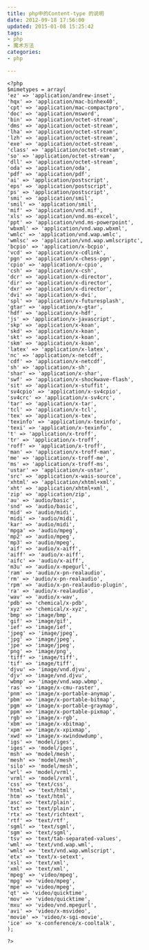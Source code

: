 ```yaml
---
title: php中的Content-type 的说明
date: 2012-09-18 17:56:00
updated: 2015-01-08 15:25:42
tags: 
- php
- 魔术方法
categories: 
- php

---
```

    <?php
    $mimetypes = array(
    'ez' => 'application/andrew-inset',
    'hqx' => 'application/mac-binhex40',
    'cpt' => 'application/mac-compactpro',
    'doc' => 'application/msword',
    'bin' => 'application/octet-stream',
    'dms' => 'application/octet-stream',
    'lha' => 'application/octet-stream',
    'lzh' => 'application/octet-stream',
    'exe' => 'application/octet-stream',
    'class' => 'application/octet-stream',
    'so' => 'application/octet-stream',
    'dll' => 'application/octet-stream',
    'oda' => 'application/oda',
    'pdf' => 'application/pdf',
    'ai' => 'application/postscript',
    'eps' => 'application/postscript',
    'ps' => 'application/postscript',
    'smi' => 'application/smil',
    'smil' => 'application/smil',
    'mif' => 'application/vnd.mif',
    'xls' => 'application/vnd.ms-excel',
    'ppt' => 'application/vnd.ms-powerpoint',
    'wbxml' => 'application/vnd.wap.wbxml',
    'wmlc' => 'application/vnd.wap.wmlc',
    'wmlsc' => 'application/vnd.wap.wmlscriptc',
    'bcpio' => 'application/x-bcpio',
    'vcd' => 'application/x-cdlink',
    'pgn' => 'application/x-chess-pgn',
    'cpio' => 'application/x-cpio',
    'csh' => 'application/x-csh',
    'dcr' => 'application/x-director',
    'dir' => 'application/x-director',
    'dxr' => 'application/x-director',
    'dvi' => 'application/x-dvi',
    'spl' => 'application/x-futuresplash',
    'gtar' => 'application/x-gtar',
    'hdf' => 'application/x-hdf',
    'js' => 'application/x-javascript',
    'skp' => 'application/x-koan',
    'skd' => 'application/x-koan',
    'skt' => 'application/x-koan',
    'skm' => 'application/x-koan',
    'latex' => 'application/x-latex',
    'nc' => 'application/x-netcdf',
    'cdf' => 'application/x-netcdf',
    'sh' => 'application/x-sh',
    'shar' => 'application/x-shar',
    'swf' => 'application/x-shockwave-flash',
    'sit' => 'application/x-stuffit',
    'sv4cpio' => 'application/x-sv4cpio',
    'sv4crc' => 'application/x-sv4crc',
    'tar' => 'application/x-tar',
    'tcl' => 'application/x-tcl',
    'tex' => 'application/x-tex',
    'texinfo' => 'application/x-texinfo',
    'texi' => 'application/x-texinfo',
    't' => 'application/x-troff',
    'tr' => 'application/x-troff',
    'roff' => 'application/x-troff',
    'man' => 'application/x-troff-man',
    'me' => 'application/x-troff-me',
    'ms' => 'application/x-troff-ms',
    'ustar' => 'application/x-ustar',
    'src' => 'application/x-wais-source',
    'xhtml' => 'application/xhtml+xml',
    'xht' => 'application/xhtml+xml',
    'zip' => 'application/zip',
    'au' => 'audio/basic',
    'snd' => 'audio/basic',
    'mid' => 'audio/midi',
    'midi' => 'audio/midi',
    'kar' => 'audio/midi',
    'mpga' => 'audio/mpeg',
    'mp2' => 'audio/mpeg',
    'mp3' => 'audio/mpeg',
    'aif' => 'audio/x-aiff',
    'aiff' => 'audio/x-aiff',
    'aifc' => 'audio/x-aiff',
    'm3u' => 'audio/x-mpegurl',
    'ram' => 'audio/x-pn-realaudio',
    'rm' => 'audio/x-pn-realaudio',
    'rpm' => 'audio/x-pn-realaudio-plugin',
    'ra' => 'audio/x-realaudio',
    'wav' => 'audio/x-wav',
    'pdb' => 'chemical/x-pdb',
    'xyz' => 'chemical/x-xyz',
    'bmp' => 'image/bmp',
    'gif' => 'image/gif',
    'ief' => 'image/ief',
    'jpeg' => 'image/jpeg',
    'jpg' => 'image/jpeg',
    'jpe' => 'image/jpeg',
    'png' => 'image/png',
    'tiff' => 'image/tiff',
    'tif' => 'image/tiff',
    'djvu' => 'image/vnd.djvu',
    'djv' => 'image/vnd.djvu',
    'wbmp' => 'image/vnd.wap.wbmp',
    'ras' => 'image/x-cmu-raster',
    'pnm' => 'image/x-portable-anymap',
    'pbm' => 'image/x-portable-bitmap',
    'pgm' => 'image/x-portable-graymap',
    'ppm' => 'image/x-portable-pixmap',
    'rgb' => 'image/x-rgb',
    'xbm' => 'image/x-xbitmap',
    'xpm' => 'image/x-xpixmap',
    'xwd' => 'image/x-xwindowdump',
    'igs' => 'model/iges',
    'iges' => 'model/iges',
    'msh' => 'model/mesh',
    'mesh' => 'model/mesh',
    'silo' => 'model/mesh',
    'wrl' => 'model/vrml',
    'vrml' => 'model/vrml',
    'css' => 'text/css',
    'html' => 'text/html',
    'htm' => 'text/html',
    'asc' => 'text/plain',
    'txt' => 'text/plain',
    'rtx' => 'text/richtext',
    'rtf' => 'text/rtf',
    'sgml' => 'text/sgml',
    'sgm' => 'text/sgml',
    'tsv' => 'text/tab-separated-values',
    'wml' => 'text/vnd.wap.wml',
    'wmls' => 'text/vnd.wap.wmlscript',
    'etx' => 'text/x-setext',
    'xsl' => 'text/xml',
    'xml' => 'text/xml',
    'mpeg' => 'video/mpeg',
    'mpg' => 'video/mpeg',
    'mpe' => 'video/mpeg',
    'qt' => 'video/quicktime',
    'mov' => 'video/quicktime',
    'mxu' => 'video/vnd.mpegurl',
    'avi' => 'video/x-msvideo',
    'movie' => 'video/x-sgi-movie',
    'ice' => 'x-conference/x-cooltalk',
    );
    
    ?> 